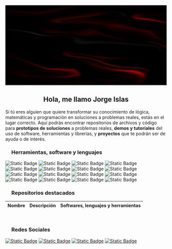 <img src="./img/BG-2.jpeg" height="250px" width="100%" style="object-fit: cover;">

<h2 align="center"><strong> Hola, me llamo Jorge Islas</strong></h2>

Si tú eres alguien que quiere transformar su conocimiento de lógica, matemáticas y programación en soluciones a problemas reales, estás en el lugar correcto. Aquí podrás encontrar repositorios de archivos y código para **prototipos de soluciones** a problemas reales, **demos y tutoriales** del uso de software, herramientas y librerías, y **proyectos** que te podrán ser de ayuda o de interés.

<h3><img src="./img/icono-i.png" width="15px"><b> Herramientas, software y lenguajes</b></h3>

![Static Badge](https://img.shields.io/badge/-Python-%23161d2c?style=for-the-badge&logo=python&logoColor=%23fbfbfb&label=%20&labelColor=%23306998&color=%230c0c0c)
![Static Badge](https://img.shields.io/badge/-Jupyter-%23161d2c?style=for-the-badge&logo=jupyter&logoColor=%23fbfbfb&label=%20&labelColor=%23ff6d00&color=%230c0c0c)
![Static Badge](https://img.shields.io/badge/-p5.js-%23161d2c?style=for-the-badge&logo=p5.js&logoColor=%23fbfbfb&label=%20&labelColor=%23EB345E&color=%230c0c0c)
![Static Badge](https://img.shields.io/badge/-Anaconda-%23161d2c?style=for-the-badge&logo=Anaconda&logoColor=%23fbfbfb&label=%20&labelColor=%233AAE2A&color=%230c0c0c)
![Static Badge](https://img.shields.io/badge/-Numpy-%23161d2c?style=for-the-badge&logo=Numpy&logoColor=%23fbfbfb&label=%20&labelColor=%234C78D0&color=%230c0c0c)
![Static Badge](https://img.shields.io/badge/-SciPy-%23161d2c?style=for-the-badge&logo=Scipy&logoColor=%23fbfbfb&label=%20&labelColor=%230D56A5&color=%230c0c0c)
![Static Badge](https://img.shields.io/badge/-Pandas-%23161d2c?style=for-the-badge&logo=pandas&logoColor=%23fbfbfb&label=%20&labelColor=%230B0153&color=%230c0c0c)
![Static Badge](https://img.shields.io/badge/-Processing-%23161d2c?style=for-the-badge&logo=processingfoundation&logoColor=%23fbfbfb&label=%20&labelColor=%23006699&color=%230c0c0c)
![Static Badge](https://img.shields.io/badge/-Unity-%23161d2c?logo=unity&style=for-the-badge&logoColor=%23fbfbfb&label=%20&labelColor=%23000000&color=%230c0c0c)
![Static Badge](https://img.shields.io/badge/-Streamlit-%23161d2c?style=for-the-badge&logo=streamlit&logoColor=%23fbfbfb&label=%20&labelColor=%23FF4B4B&color=%230c0c0c)
![Static Badge](https://img.shields.io/badge/-Google%20Colab-%23161d2c?style=for-the-badge&logo=googlecolab&logoColor=%23fbfbfb&label=%20&labelColor=%23F9AB00&color=%230c0c0c)
![Static Badge](https://img.shields.io/badge/-Tensorflow-%23161d2c?style=for-the-badge&logo=tensorflow&logoColor=%23fbfbfb&label=%20&labelColor=%23FF6F00&color=%230c0c0c)
![Static Badge](https://img.shields.io/badge/-Keras-%23161d2c?style=for-the-badge&logo=keras&logoColor=%23fbfbfb&label=%20&labelColor=%23D00000&color=%230c0c0c)
![Static Badge](https://img.shields.io/badge/-PyTorch-%23161d2c?style=for-the-badge&logo=pytorch&logoColor=%23fbfbfb&label=%20&labelColor=%23EE4C2C&color=%230c0c0c)
![Static Badge](https://img.shields.io/badge/-OpenCV-%23161d2c?style=for-the-badge&logo=opencv&logoColor=%23fbfbfb&label=%20&labelColor=%235C3EE8&color=%230c0c0c)
![Static Badge](https://img.shields.io/badge/-Scikit%20Learn-%23161d2c?style=for-the-badge&logo=scikit-learn&logoColor=%23fbfbfb&label=%20&labelColor=%23F7931E&color=%230c0c0c)

<h3><img src="./img/icono-i.png" width="15px"><b> Repositorios destacados</b></h3>

| Nombre | Descripción | Softwares, lenguajes y herramientas |
| --- | --- | --- |


<br>

<h3><img src="./img/icono-i.png" width="15px"><b> Redes Sociales</b></h3>

[![Static Badge](https://img.shields.io/badge/-YouTube-%23161d2c?style=for-the-badge&logo=youtube&logoColor=%23fbfbfb&label=%20&labelColor=%23FF0000&color=%230c0c0c&)](https://www.youtube.com/@JorgeIslas2024)
[![Static Badge](https://img.shields.io/badge/-Instagram-%23161d2c?style=for-the-badge&logo=instagram&logoColor=%23fbfbfb&label=%20&labelColor=%23E4405F&color=%230c0c0c)](https://www.youtube.com/@JorgeIslas2024)
[![Static Badge](https://img.shields.io/badge/-Sitio%20web-%23161d2c?style=for-the-badge&logo=wordpress&logoColor=%23fbfbfb&label=%20&labelColor=%2321759B&color=%230c0c0c)](https://www.jorgeislas.com)
[![Static Badge](https://img.shields.io/badge/-Tik%20Tok-%23161d2c?style=for-the-badge&logo=tiktok&logoColor=%23fbfbfb&label=%20&labelColor=%23000000&color=%230c0c0c)](https://www.youtube.com/@JorgeIslas2024)
